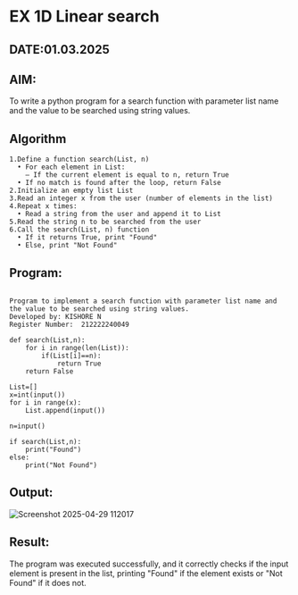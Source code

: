 # EX 1D Linear search
## DATE:01.03.2025
## AIM:
To write a python program for a search function with parameter list name and the value to be searched using string values.

## Algorithm
```
1.Define a function search(List, n)
  • For each element in List:
    – If the current element is equal to n, return True
  • If no match is found after the loop, return False
2.Initialize an empty list List
3.Read an integer x from the user (number of elements in the list)
4.Repeat x times:
  • Read a string from the user and append it to List
5.Read the string n to be searched from the user
6.Call the search(List, n) function
  • If it returns True, print "Found"
  • Else, print "Not Found" 
```
## Program:
```

Program to implement a search function with parameter list name and the value to be searched using string values.
Developed by: KISHORE N
Register Number:  212222240049

def search(List,n):
    for i in range(len(List)):
        if(List[i]==n):
            return True
    return False

List=[]
x=int(input())
for i in range(x):
    List.append(input())

n=input()

if search(List,n):
    print("Found")
else:
    print("Not Found")
```

## Output:

![Screenshot 2025-04-29 112017](https://github.com/user-attachments/assets/352869b4-1700-4ce0-8664-b04ac343c5d2)


## Result:
The program was executed successfully, and it correctly checks if the input element is present in the list, printing "Found" if the element exists or "Not Found" if it does not.
